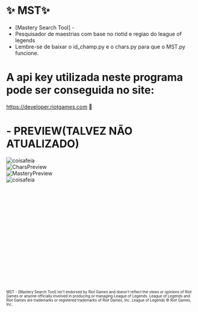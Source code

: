 # ✨ MST✨
- [Mastery Search Tool] -
 - Pesquisador de maestrias com base no riotid e regiao do league of legends
 - Lembre-se de baixar o id_champ.py e o chars.py para que o MST.py funcione.

# A api key utilizada neste programa pode ser conseguida no site: 
https://developer.riotgames.com 🚀<br />

# - PREVIEW(TALVEZ NÃO ATUALIZADO)
![coisafeia](https://github.com/Rifuzada/MST/assets/84077010/8e3b3489-916e-4534-867f-e57488bb7563)<br />
![CharsPreview](https://github.com/Rifuzada/MST/assets/84077010/fb8bc513-e5d6-4fdb-9af8-eb7e7d293c31)<br />
![MasteryPreview](https://github.com/Rifuzada/MST/assets/84077010/075f5290-4b8d-409b-9ebf-fefcdb0fc847)<br />
![coisafeia](https://github.com/Rifuzada/MST/assets/84077010/9c3205e5-ba58-498c-ba08-80688cb4efd2)

<br />
<br />
<br />
<br />
<br />
<br />
<br />
<br />
<br />
<br />
<br />
<br />
<br />
<br />
<br />
<br />
<sup><sub> MST - [Mastery Search Tool] isn't endorsed by Riot Games and doesn't reflect the views or opinions of Riot Games or anyone officially involved in producing or managing League of Legends. League of Legends and Riot Games are trademarks or registered trademarks of Riot Games, Inc. League of Legends © Riot Games, Inc.</sub></sup>
